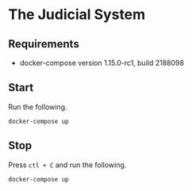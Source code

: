 # The Judicial System

## Requirements

- docker-compose version 1.15.0-rc1, build 2188098

## Start

Run the following.

```
docker-compose up
```

## Stop

Press `ctl + C` and run the following.

```
docker-compose up
```
